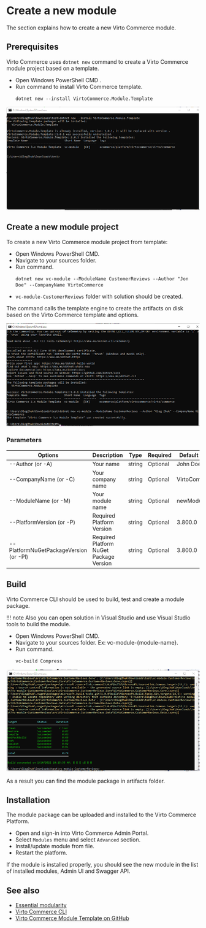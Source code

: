 # Create a new module
The section explains how to create a new Virto Commerce module.

## Prerequisites

Virto Commerce uses `dotnet new` command to create a Virto Commerce module project based on a template.

* Open Windows PowerShell CMD .
* Run command to install Virto Commerce template.
    ```console
    dotnet new --install VirtoCommerce.Module.Template
    ```

![](../media/dotnet-new-install-template.png)


## Create a new module project

To create a new Virto Commerce module project from template:

* Open Windows PowerShell CMD.
* Navigate to your sources folder.
* Run command.
    ```console
    dotnet new vc-module --ModuleName CustomerReviews --Author "Jon Doe" --CompanyName VirtoCommerce 
    ```
* `vc-module-CustomerReviews` folder with solution should be created. 

The command calls the template engine to create the artifacts on disk based on the Virto Commerce template and options.


![](../media/dotnet-new-create-module-from-template.png)

### Parameters
| Options | Description | Type | Required | Default value |
|--------|-------------|------|----------|---------------|
| --Author (or -A) | Your name | string | Optional| John Doe |
| --CompanyName (or -C) | Your company name| string | Optional | VirtoCommerce |
| --ModuleName (or -M) | Your module name | string | Optional | newModule |
| --PlatformVersion (or -P) | Required Platform Version | string | Optional | 3.800.0 |
| --PlatformNuGetPackageVersion (or -Pl) | Required Platform NuGet Package Version | string | Optional | 3.800.0 |

## Build 
Virto Commerce CLI should be used to build, test and create a module package.

!!! note
    Also you can open solution in Visual Studio and use Visual Studio tools to build the module.

* Open Windows PowerShell CMD.
* Navigate to your sources folder. Ex: vc-module-{module-name}.
* Run command.
    ```console
    vc-build Compress
    ```

![](../media/vc-build-compress.png)

As a result you can find the module package in artifacts folder.

## Installation
The module package can be uploaded and installed to the Virto Commerce Platform.

* Open and sign-in into Virto Commerce Admin Portal.
* Select `Modules` menu and select `Advanced` section.
* Install/update module from file.
* Restart the platform.

If the module is installed properly, you should see the new module in the list of installed modules, Admin UI and Swagger API.

## See also
* [Essential modularity](../fundamentals/essential-modularity.md)
* [Virto Commerce CLI](https://docs.virtocommerce.org/CLI-tools/introduction/)
* [Virto Commerce Module Template on GitHub](https://github.com/VirtoCommerce/vc-cli-module-template)
